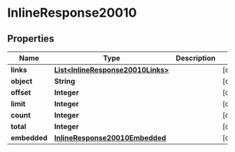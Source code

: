 
# InlineResponse20010

## Properties
Name | Type | Description | Notes
------------ | ------------- | ------------- | -------------
**links** | [**List&lt;InlineResponse20010Links&gt;**](InlineResponse20010Links.md) |  |  [optional]
**object** | **String** |  |  [optional]
**offset** | **Integer** |  |  [optional]
**limit** | **Integer** |  |  [optional]
**count** | **Integer** |  |  [optional]
**total** | **Integer** |  |  [optional]
**embedded** | [**InlineResponse20010Embedded**](InlineResponse20010Embedded.md) |  |  [optional]



